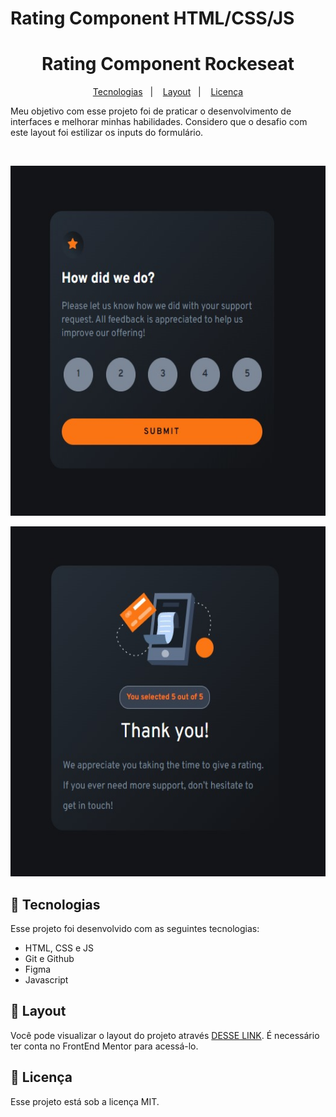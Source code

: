
# Rating Component HTML/CSS/JS

<h1 align="center"> Rating Component Rockeseat </h1>

<p align="center">
  <a href="#-tecnologias">Tecnologias</a>&nbsp;&nbsp;&nbsp;|&nbsp;&nbsp;&nbsp;
  <a href="#-layout">Layout</a>&nbsp;&nbsp;&nbsp;|&nbsp;&nbsp;&nbsp;
  <a href="#memo-licença">Licença</a>
</p>

<p> 
Meu objetivo com esse projeto foi de praticar o desenvolvimento de interfaces e melhorar minhas habilidades. Considero que o desafio com este layout foi estilizar os inputs do formulário.
</p>

<br>

<p align="center">
  <img src="assets/images/Design1.jpeg" width="560px" height="560px">
</p>
<p align="center">
  <img src="assets/images/Design2.jpeg" width="560px" height="560px">
</p>

## 🚀 Tecnologias

Esse projeto foi desenvolvido com as seguintes tecnologias:

- HTML, CSS e JS
- Git e Github
- Figma
- Javascript

## 🔖 Layout

Você pode visualizar o layout do projeto através [DESSE LINK](https://www.frontendmentor.io/challenges/interactive-rating-component-koxpeBUmI). É necessário ter conta no FrontEnd Mentor para acessá-lo.

## :memo: Licença

Esse projeto está sob a licença MIT.

